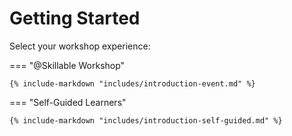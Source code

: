 # Getting Started

Select your workshop experience:

=== "@Skillable Workshop"

    {% include-markdown "includes/introduction-event.md" %}

=== "Self-Guided Learners"

    {% include-markdown "includes/introduction-self-guided.md" %}
